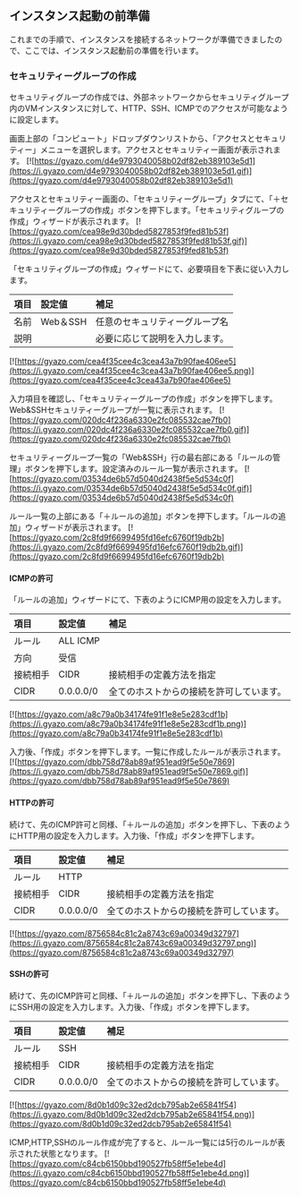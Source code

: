## インスタンス起動の前準備

これまでの手順で、インスタンスを接続するネットワークが準備できましたので、ここでは、インスタンス起動前の準備を行います。

### セキュリティーグループの作成
セキュリティグループの作成では、外部ネットワークからセキュリティグループ内のVMインスタンスに対して、HTTP、SSH、ICMPでのアクセスが可能なように設定します。

画面上部の「コンピュート」ドロップダウンリストから、「アクセスとセキュリティー」メニューを選択します。アクセスとセキュリティー画面が表示されます。
[![https://gyazo.com/d4e9793040058b02df82eb389103e5d1](https://i.gyazo.com/d4e9793040058b02df82eb389103e5d1.gif)](https://gyazo.com/d4e9793040058b02df82eb389103e5d1)

アクセスとセキュリティー画面の、「セキュリティーグループ」タブにて、「＋セキュリティーグループの作成」ボタンを押下します。「セキュリティグループの作成」ウィザードが表示されます。
[![https://gyazo.com/cea98e9d30bded5827853f9fed81b53f](https://i.gyazo.com/cea98e9d30bded5827853f9fed81b53f.gif)](https://gyazo.com/cea98e9d30bded5827853f9fed81b53f)

「セキュリティグループの作成」ウィザードにて、必要項目を下表に従い入力します。

| 項目 | 設定値 | 補足 |
|:-----------|:------------|:------------|
| 名前  | Web＆SSH | 任意のセキュリティーグループ名     |
| 説明  |  | 必要に応じて説明を入力します。  |

[![https://gyazo.com/cea4f35cee4c3cea43a7b90fae406ee5](https://i.gyazo.com/cea4f35cee4c3cea43a7b90fae406ee5.png)](https://gyazo.com/cea4f35cee4c3cea43a7b90fae406ee5)

入力項目を確認し、「セキュリティーグループの作成」ボタンを押下します。Web&SSHセキュリティーグループが一覧に表示されます。
[![https://gyazo.com/020dc4f236a6330e2fc085532cae7fb0](https://i.gyazo.com/020dc4f236a6330e2fc085532cae7fb0.gif)](https://gyazo.com/020dc4f236a6330e2fc085532cae7fb0)

セキュリティーグループ一覧の「Web&SSH」行の最右部にある「ルールの管理」ボタンを押下します。設定済みのルール一覧が表示されます。
[![https://gyazo.com/03534de6b57d5040d2438f5e5d534c0f](https://i.gyazo.com/03534de6b57d5040d2438f5e5d534c0f.gif)](https://gyazo.com/03534de6b57d5040d2438f5e5d534c0f)

ルール一覧の上部にある「＋ルールの追加」ボタンを押下します。「ルールの追加」ウィザードが表示されます。
[![https://gyazo.com/2c8fd9f6699495fd16efc6760f19db2b](https://i.gyazo.com/2c8fd9f6699495fd16efc6760f19db2b.gif)](https://gyazo.com/2c8fd9f6699495fd16efc6760f19db2b)

#### ICMPの許可

「ルールの追加」ウィザードにて、下表のようにICMP用の設定を入力します。

| 項目 | 設定値 | 補足 |
|:-----------|:------------|:------------|
| ルール  | ALL ICMP |  |
| 方向 | 受信 |   |
| 接続相手 | CIDR | 接続相手の定義方法を指定  |
| CIDR | 0.0.0.0/0 | 全てのホストからの接続を許可しています。 |

[![https://gyazo.com/a8c79a0b34174fe91f1e8e5e283cdf1b](https://i.gyazo.com/a8c79a0b34174fe91f1e8e5e283cdf1b.png)](https://gyazo.com/a8c79a0b34174fe91f1e8e5e283cdf1b)

入力後、「作成」ボタンを押下します。一覧に作成したルールが表示されます。
[![https://gyazo.com/dbb758d78ab89af951ead9f5e50e7869](https://i.gyazo.com/dbb758d78ab89af951ead9f5e50e7869.gif)](https://gyazo.com/dbb758d78ab89af951ead9f5e50e7869)

#### HTTPの許可
続けて、先のICMP許可と同様、「＋ルールの追加」ボタンを押下し、下表のようにHTTP用の設定を入力します。入力後、「作成」ボタンを押下します。

| 項目 | 設定値 | 補足 |
|:-----------|:------------|:------------|
| ルール  | HTTP |  |
| 接続相手 | CIDR | 接続相手の定義方法を指定  |
| CIDR | 0.0.0.0/0 | 全てのホストからの接続を許可しています。 |

[![https://gyazo.com/8756584c81c2a8743c69a00349d32797](https://i.gyazo.com/8756584c81c2a8743c69a00349d32797.png)](https://gyazo.com/8756584c81c2a8743c69a00349d32797)

#### SSHの許可
続けて、先のICMP許可と同様、「＋ルールの追加」ボタンを押下し、下表のようにSSH用の設定を入力します。入力後、「作成」ボタンを押下します。

| 項目 | 設定値 | 補足 |
|:-----------|:------------|:------------|
| ルール  | SSH |  |
| 接続相手 | CIDR | 接続相手の定義方法を指定  |
| CIDR | 0.0.0.0/0 | 全てのホストからの接続を許可しています。 |

[![https://gyazo.com/8d0b1d09c32ed2dcb795ab2e65841f54](https://i.gyazo.com/8d0b1d09c32ed2dcb795ab2e65841f54.png)](https://gyazo.com/8d0b1d09c32ed2dcb795ab2e65841f54)

ICMP,HTTP,SSHのルール作成が完了すると、ルール一覧には5行のルールが表示された状態となります。
[![https://gyazo.com/c84cb6150bbd190527fb58ff5e1ebe4d](https://i.gyazo.com/c84cb6150bbd190527fb58ff5e1ebe4d.png)](https://gyazo.com/c84cb6150bbd190527fb58ff5e1ebe4d)

